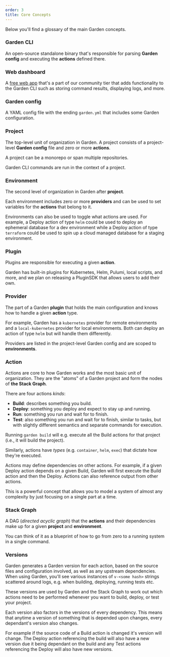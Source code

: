 ```yaml
---
order: 3
title: Core Concepts
---
```


Below you'll find a glossary of the main Garden concepts.

### Garden CLI
An open-source standalone binary that's responsible for parsing **Garden config** and executing the **actions** defined there.

### Web dashboard
A [free web app](https://app.garden.io) that's a part of our community tier that adds functionality to the Garden CLI such as storing command results, displaying logs, and more.

### Garden config
A YAML config file with the ending `garden.yml` that includes some Garden configuration.

### Project
The top-level unit of organization in Garden. A project consists of a project-level **Garden config** file and zero or more **actions**.

A project can be a monorepo or span multiple repositories.

Garden CLI commands are run in the context of a project.

### Environment
The second level of organization in Garden after **project**.

Each environment includes zero or more **providers** and can be used to set variables for the **actions** that belong to it.

Environments can also be used to toggle what actions are used. For example, a Deploy action of type `helm` could be used to deploy an ephemeral database for a dev environment while a Deploy action of type `terraform` could be used to spin up a cloud managed database for a staging environment.

### Plugin
Plugins are responsible for executing a given **action**.

Garden has built-in plugins for Kubernetes, Helm, Pulumi, local scripts, and more, and we plan on releasing a PluginSDK that allows users to add their own.

### Provider
The part of a Garden **plugin** that holds the main configuration and knows how to handle a given **action** type.

For example, Garden has a `kubernetes` provider for remote environments and a `local-kubernetes` provider for local environments. Both can deploy an action of type `helm` but will handle them differently.

Providers are listed in the project-level Garden config and are scoped to **environments**.

### Action
Actions are core to how Garden works and the most basic unit of organization. They are the "atoms" of a Garden project and form the nodes of **the Stack Graph**.

There are four actions _kinds_:
- **Build**: describes something you build.
- **Deploy**: something you deploy and expect to stay up and running.
- **Run**: something you run and wait for to finish.
- **Test**: also something you run and wait for to finish, similar to tasks, but with slightly different semantics and separate commands for execution.

Running `garden build` will e.g. execute all the Build actions for that project (i.e., it will build the project).

Similarly, actions have _types_ (e.g. `container`, `helm`, `exec`) that dictate how they're executed.

Actions may define dependencies on other actions. For example, if a given Deploy action depends on a given Build, Garden will first execute the Build action and then the Deploy. Actions can also reference output from other actions.

This is a powerful concept that allows you to model a system of almost any complexity by just focusing on a single part at a time.

### Stack Graph
A DAG (_directed acyclic graph_) that the **actions** and their dependencies make up for a given **project** and **environment**.

You can think of it as a blueprint of how to go from zero to a running system in a single command.

### Versions
Garden generates a Garden version for each action, based on the source files and configuration involved, as well as any upstream dependencies. When using Garden, you'll see various instances of `v-<some hash>` strings scattered around logs, e.g. when building, deploying, running tests etc.

These versions are used by Garden and the Stack Graph to work out which actions need to be performed whenever you want to build, deploy, or test your project.

Each version also factors in the versions of every dependency. This means that anytime a version of something that is depended upon changes, every dependant's version also changes.

For example if the source code of a Build action is changed it's version will change. The Deploy action referencing the build will also have a new version due it being dependant on the build and any Test actions referencing the Deploy will also have new versions.

